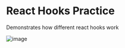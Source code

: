 # React Hooks Practice

Demonstrates how different react hooks work

![image](https://github.com/user-attachments/assets/5c3ce552-6679-4b63-91ea-95c2eacf6ff9)

